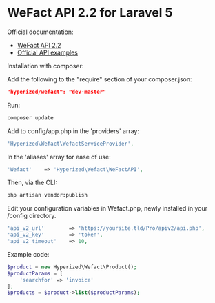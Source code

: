 # WeFact API 2.2 for Laravel 5

Official documentation:
* [WeFact API 2.2](https://www.wefact.nl/wefact-hosting/apiv2/)
* [Official API examples](https://www.wefact.nl/wefact-hosting/apiv2/)

Installation with composer:

Add the following to the "require" section of your composer.json:
```json
"hyperized/wefact": "dev-master"
```
Run:
```sh
composer update
```

Add to config/app.php in the 'providers' array:
```php
'Hyperized\Wefact\WefactServiceProvider',
```
In the 'aliases' array for ease of use:

```php
'Wefact'    => 'Hyperized\Wefact\WeFactAPI',
```
Then, via the CLI:
```sh
php artisan vendor:publish
```

Edit your configuration variables in Wefact.php, newly installed in your /config directory.
```php
'api_v2_url'		=> 'https://yoursite.tld/Pro/apiv2/api.php',
'api_v2_key'		=> 'token',
'api_v2_timeout'	=> 10,
```

Example code:
```php
$product = new Hyperized\Wefact\Product();
$productParams = [
    'searchfor'	=> 'invoice'
];
$products = $product->list($productParams);
```
